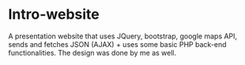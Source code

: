 # Intro-website
A presentation website that uses JQuery, bootstrap, google maps API, sends and fetches JSON (AJAX) + uses some basic PHP back-end functionalities. The design was done by me as well.

